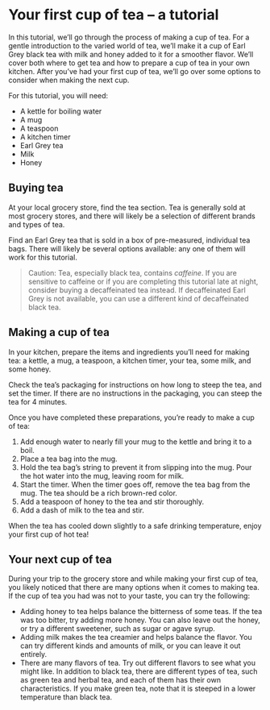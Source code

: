 # Your first cup of tea – a tutorial

In this tutorial, we’ll go through the process of making a cup of tea. For a gentle introduction to the varied world of tea, we’ll make it a cup of Earl Grey black tea with milk and honey added to it for a smoother flavor. We’ll cover both where to get tea and how to prepare a cup of tea in your own kitchen. After you’ve had your first cup of tea, we’ll go over some options to consider when making the next cup.

For this tutorial, you will need:

- A kettle for boiling water
- A mug
- A teaspoon
- A kitchen timer
- Earl Grey tea
- Milk
- Honey

## Buying tea

At your local grocery store, find the tea section. Tea is generally sold at most grocery stores, and there will likely be a selection of different brands and types of tea.

Find an Earl Grey tea that is sold in a box of pre-measured, individual tea bags. There will likely be several options available: any one of them will work for this tutorial.

> Caution: Tea, especially black tea, contains *caffeine*. If you are sensitive to caffeine or if you are completing this tutorial late at night, consider buying a decaffeinated tea instead. If decaffeinated Earl Grey is not available, you can use a different kind of decaffeinated black tea.

## Making a cup of tea

In your kitchen, prepare the items and ingredients you’ll need for making tea: a kettle, a mug, a teaspoon, a kitchen timer, your tea, some milk, and some honey.

Check the tea’s packaging for instructions on how long to steep the tea, and set the timer. If there are no instructions in the packaging, you can steep the tea for 4 minutes.

Once you have completed these preparations, you’re ready to make a cup of tea:

1. Add enough water to nearly fill your mug to the kettle and bring it to a boil.
2. Place a tea bag into the mug.
3. Hold the tea bag’s string to prevent it from slipping into the mug. Pour the hot water into the mug, leaving room for milk.
4. Start the timer. When the timer goes off, remove the tea bag from the mug. The tea should be a rich brown-red color.
5. Add a teaspoon of honey to the tea and stir thoroughly.
6. Add a dash of milk to the tea and stir.

When the tea has cooled down slightly to a safe drinking temperature, enjoy your first cup of hot tea!

## Your next cup of tea

During your trip to the grocery store and while making your first cup of tea, you likely noticed that there are many options when it comes to making tea. If the cup of tea you had was not to your taste, you can try the following:

- Adding honey to tea helps balance the bitterness of some teas. If the tea was too bitter, try adding more honey. You can also leave out the honey, or try a different sweetener, such as sugar or agave syrup.
- Adding milk makes the tea creamier and helps balance the flavor. You can try different kinds and amounts of milk, or you can leave it out entirely.
- There are many flavors of tea. Try out different flavors to see what you might like. In addition to black tea, there are different types of tea, such as green tea and herbal tea, and each of them has their own characteristics. If you make green tea, note that it is steeped in a lower temperature than black tea.
